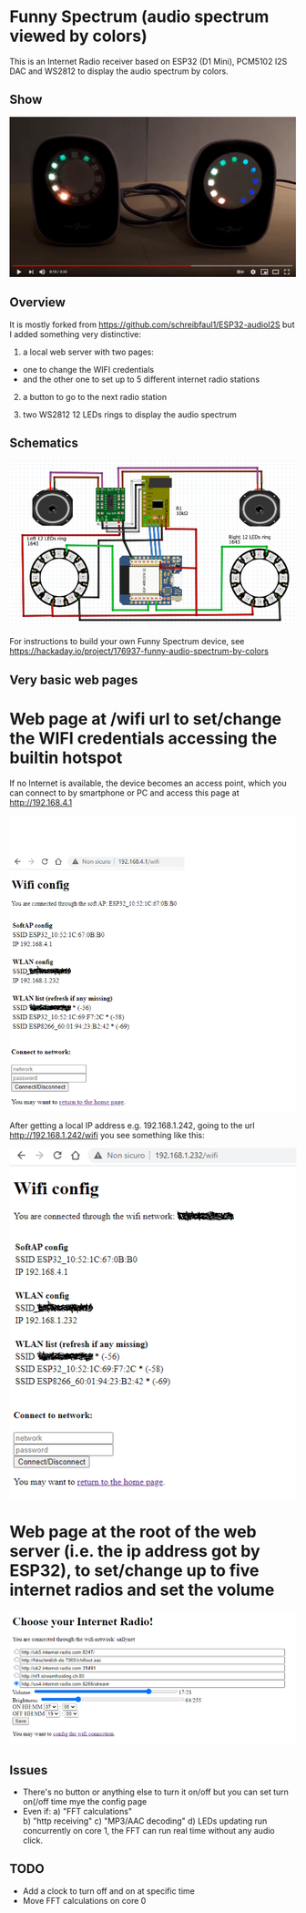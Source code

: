 # Funny Spectrum (audio spectrum viewed by colors)

This is an Internet Radio receiver based on ESP32 (D1 Mini),  PCM5102 I2S DAC and WS2812 to display the audio spectrum by colors.

## Show

[![Watch the video](https://github.com/guido57/Funny-Spectrum/blob/master/pictures/Internet%20Radio%20ESP32%20I2S%20PCM5102%20WS2812.PNG)](https://youtu.be/EDWJl283ymY)

## Overview
It is mostly forked from https://github.com/schreibfaul1/ESP32-audioI2S but I added something very distinctive:

1) a local web server with two pages: 
- one to change the WIFI credentials 
- and the other one to set up to 5 different internet radio stations

2) a button to go to the next radio station 

3) two WS2812 12 LEDs rings to display the audio spectrum 

## Schematics

[![Watch](https://github.com/guido57/Funny-Spectrum/blob/master/pictures/fritzing%20schematics.PNG)](https://github.com/guido57/Funny-Spectrum/blob/master/pictures/fritzing%20schematics.PNG)

For instructions to build your own Funny Spectrum device, see https://hackaday.io/project/176937-funny-audio-spectrum-by-colors

## Very basic web pages

# Web page at /wifi url to set/change the WIFI credentials accessing the builtin hotspot 
If no Internet is available, the device becomes an access point, which you can connect to by smartphone or PC and access this page at http://192.168.4.1

[![Watch](https://github.com/guido57/Funny-Spectrum/blob/master/pictures/Internet%20settings%20by%20Access%20Point.png)](https://github.com/guido57/Funny-Spectrum/blob/master/pictures/Internet%20settings%20by%20Access%20Point.png)

After getting a local IP address e.g. 192.168.1.242, going to the url http://192.168.1.242/wifi you see something like this:

[![Watch](https://github.com/guido57/Funny-Spectrum/blob/master/pictures/Internet%20settings.PNG)](https://github.com/guido57/Funny-Spectrum/blob/master/pictures/Internet%20settings.PNG)


# Web page at the root of the web server (i.e. the ip address got by ESP32), to set/change up to five internet radios and set the volume
[![Watch](https://github.com/guido57/Funny-Spectrum/blob/master/pictures/Choose%20your%20Internet%20Radio.PNG)](https://github.com/guido57/Funny-Spectrum/blob/master/pictures/Choose%20your%20Internet%20Radio.PNG)


## Issues
- There's no button or anything else to turn it on/off but you can set turn on(/off time mye the config page
- Even if:
a) "FFT calculations"  
b) "http receiving" 
c) "MP3/AAC decoding" 
d) LEDs updating 
run concurrently on core 1, the FFT can run real time without any audio click.  

## TODO 
- Add a clock to turn off and on at specific time
- Move FFT calculations on core 0 



